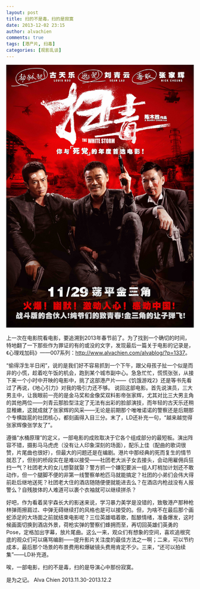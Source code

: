 ```yaml
---
layout: post
title: 扫的不是毒，扫的是寂寞
date: 2013-12-02 23:15
author: alvachien
comments: true
tags: [港产片, 扫毒]
categories: [观影乱谈]
---
```


![《扫毒》海报](/assets/uploads/2013/12/moviepic_52a2b05ef676ccbad9f93689850a6549.jpg)

上一次在电影院看电影，要追溯到2013年春节前了。为了找到一个确切的时间，特地翻了一下那些作为罪证的有的或没的文字，发现最后一篇关于电影的记录是，《心理戏加码》——007系列：<a href="http://www.alvachien.com/alvablog/?p=1337">http://www.alvachien.com/alvablog/?p=1337</a>。

“偷得浮生半日闲”，说的是我们好不容易抓到一个下午，跟父母孩子扯一个似是而非的小慌，趁着吃午饭的机会，跑到某个城市副中心。急急忙忙，慌慌张张，从接下来一个小时中开映的电影中，挑了这部港产片——《饥饿游戏2》还是等书先看过了再说，《地心引力》对我的吸引力还不够。
说回这部电影。首先说演员，三大男主中，让我眼前一亮的是金马奖和金像奖双料影帝张家辉，尤其对比三大男主角的其他两位——刘青云那脸型注定了无法有出彩的脸部演技，而年轻的古天乐还稍显稚嫩，这就成就了张家辉的风采——无论是前期那个唯唯诺诺的警察还是后期那个专横跋扈的社团核心，都刻画得入目三分。末了，LD还补充一句，“越来越觉得张家辉像张学友了”。

遵循“水桶原理”的定义，一部电影的成败取决于它各个组成部分的最短板。演出阵容不错，摄影马马虎虎（没有让人印象深刻的场面），配乐上佳（配曲的歌词很赞，片尾曲也很好），但最大的问题还是在编剧。港片中那经典的死而复生的情节就忍了，但别的桥段实在是难以接受——社团老大派子女去接头，会动用雇佣兵狂扫一气？社团老大的女儿想娶就娶？警方抓一个嫌犯要派一组人盯梢加计划还不敢动作，但一个腿脚不便的非第一线警察单枪匹马就能搞定？社团的小弟们会伟大得前赴后继地送死？社团老大住的酒店随随便便就能进去么？在酒店内枪战没有人报警么？自残肢体的人难道可以裹个衣袖就可以继续拼杀？

好吧，作为看着吴宇森长大的影迷来说，学习暴力美学是没错的，致敬港产那种枪林弹雨擦肩过、中弹无碍继续打的风格也是可以接受的。但，为啥不在最后那个画蛇添足的大场面之前就结束电影呢？三位英雄唱着歌，酝酿情绪，准备爆发，这时候画面切换到酒店外景，荷枪实弹的警察们蜂拥而至，再切回英雄们英勇的Pose，定格加出字幕，放片尾曲。这么一来，观众们有想象的空间，喜欢追根究底的观众们可以痛骂编剧——提升影片关注度的最佳方法之一啊；二来，可以节约成本，最后那个场景的布景费用和爆破镜头费用肯定不少。三来，“还可以拍续集”——LD补充道。

唉，一部电影，扫的不是毒，扫的是导演心中那份寂寞。

是为之记。
Alva Chien
2013.11.30-2013.12.2
